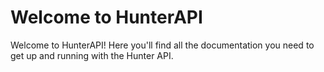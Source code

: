 # Welcome to HunterAPI
Welcome to HunterAPI! Here you'll find all the documentation you need to get up and running with the Hunter API.
